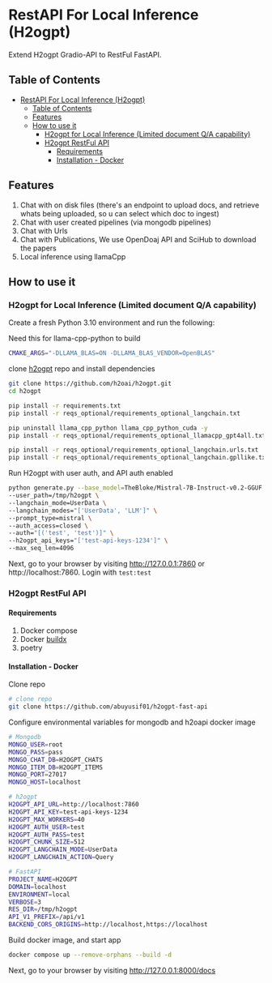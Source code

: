 # RestAPI For Local Inference (H2ogpt)

Extend H2ogpt Gradio-API to RestFul FastAPI.

## Table of Contents

- [RestAPI For Local Inference (H2ogpt)](#restapi-for-local-inference-h2ogpt)
  - [Table of Contents](#table-of-contents)
  - [Features](#features)
  - [How to use it](#how-to-use-it)
    - [H2ogpt for Local Inference (Limited document Q/A capability)](#h2ogpt-for-local-inference-limited-document-qa-capability)
    - [H2ogpt RestFul API](#h2ogpt-restful-api)
      - [Requirements](#requirements)
      - [Installation - Docker](#installation---docker)

## Features

1. Chat with on disk files (there's an endpoint to upload docs, and retrieve whats being uploaded, so u can select which doc to ingest)
2. Chat with user created pipelines (via mongodb pipelines)
3. Chat with Urls
4. Chat with Publications, We use OpenDoaj API and SciHub to download the papers
5. Local inference using llamaCpp

## How to use it

### H2ogpt for Local Inference (Limited document Q/A capability)

Create a fresh Python 3.10 environment and run the following:

Need this for llama-cpp-python to build

```bash
CMAKE_ARGS="-DLLAMA_BLAS=ON -DLLAMA_BLAS_VENDOR=OpenBLAS"
```

clone [h2ogpt](https://github.com/h2oai/h2ogpt.git) repo and install dependencies

```bash
git clone https://github.com/h2oai/h2ogpt.git
cd h2ogpt

pip install -r requirements.txt
pip install -r reqs_optional/requirements_optional_langchain.txt

pip uninstall llama_cpp_python llama_cpp_python_cuda -y
pip install -r reqs_optional/requirements_optional_llamacpp_gpt4all.txt --no-cache-dir

pip install -r reqs_optional/requirements_optional_langchain.urls.txt
pip install -r reqs_optional/requirements_optional_langchain.gpllike.txt
```

Run H2ogpt with user auth, and API auth enabled

```sh
python generate.py --base_model=TheBloke/Mistral-7B-Instruct-v0.2-GGUF \
--user_path=/tmp/h2ogpt \
--langchain_mode=UserData \
--langchain_modes="['UserData', 'LLM']" \
--prompt_type=mistral \
--auth_access=closed \
--auth="[('test', 'test')]" \
--h2ogpt_api_keys="['test-api-keys-1234']" \
--max_seq_len=4096
```

Next, go to your browser by visiting http://127.0.0.1:7860 or http://localhost:7860. Login with `test:test`

### H2ogpt RestFul API

#### Requirements

1. Docker compose
2. Docker [buildx](https://docs.docker.com/reference/cli/docker/buildx/)
3. poetry

#### Installation - Docker

Clone repo

```bash
# clone repo
git clone https://github.com/abuyusif01/h2ogpt-fast-api
```

Configure environmental variables for mongodb and h2oapi docker image

```sh
# Mongodb
MONGO_USER=root
MONGO_PASS=pass
MONGO_CHAT_DB=H2OGPT_CHATS
MONGO_ITEM_DB=H2OGPT_ITEMS
MONGO_PORT=27017
MONGO_HOST=localhost

# h2ogpt
H2OGPT_API_URL=http://localhost:7860
H2OGPT_API_KEY=test-api-keys-1234
H2OGPT_MAX_WORKERS=40
H2OGPT_AUTH_USER=test
H2OGPT_AUTH_PASS=test
H2OGPT_CHUNK_SIZE=512
H2OGPT_LANGCHAIN_MODE=UserData
H2OGPT_LANGCHAIN_ACTION=Query

# FastAPI
PROJECT_NAME=H2OGPT
DOMAIN=localhost
ENVIRONMENT=local
VERBOSE=3
RES_DIR=/tmp/h2ogpt
API_V1_PREFIX=/api/v1
BACKEND_CORS_ORIGINS=http://localhost,https://localhost
```

Build docker image, and start app

```sh
docker compose up --remove-orphans --build -d
```

Next, go to your browser by visiting http://127.0.0.1:8000/docs
